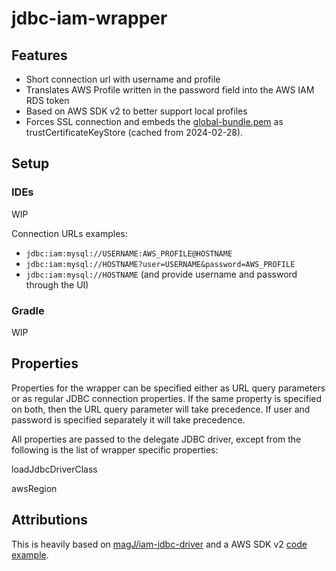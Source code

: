 # jdbc-iam-wrapper

## Features
* Short connection url with username and profile
* Translates AWS Profile written in the password field into the AWS IAM RDS token
* Based on AWS SDK v2 to better support local profiles
* Forces SSL connection and embeds the [global-bundle.pem](https://truststore.pki.rds.amazonaws.com/global/global-bundle.pem) as trustCertificateKeyStore (cached from 2024-02-28).

## Setup

### IDEs

WIP

Connection URLs examples:
* `jdbc:iam:mysql://USERNAME:AWS_PROFILE@HOSTNAME`
* `jdbc:iam:mysql://HOSTNAME?user=USERNAME&password=AWS_PROFILE`
* `jdbc:iam:mysql://HOSTNAME` (and provide username and password through the UI)

### Gradle

WIP

## Properties

Properties for the wrapper can be specified either as URL query parameters or as regular JDBC connection properties. If the same property is specified on both, then the URL query parameter will take precedence. If user and password is specified separately it will take precedence.

All properties are passed to the delegate JDBC driver, except from the following is the list of wrapper specific properties:

loadJdbcDriverClass

awsRegion

## Attributions

This is heavily based on [magJ/iam-jdbc-driver](https://github.com/magJ/iam-jdbc-driver) and a AWS SDK v2 [code example](https://github.com/aws/aws-sdk-java-v2/issues/1157#issuecomment-561677354).
